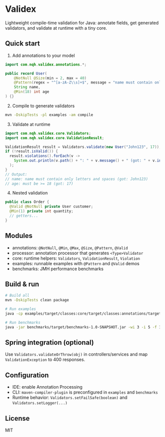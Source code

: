# Validex

Lightweight compile-time validation for Java: annotate fields, get generated validators, and validate at runtime with a tiny core.

## Quick start

1) Add annotations to your model

```java
import com.nqh.validex.annotations.*;

public record User(
    @NotNull @Size(min = 2, max = 40) 
    @Pattern(regex = "^[a-zA-Z\\s]+$", message = "name must contain only letters and spaces") 
    String name,
    @Min(18) int age
) {}
```

2) Compile to generate validators

```bash
mvn -DskipTests -pl examples -am compile
```

3) Validate at runtime

```java
import com.nqh.validex.core.Validators;
import com.nqh.validex.core.ValidationResult;

ValidationResult result = Validators.validate(new User("John123", 17));
if (!result.isValid()) {
  result.violations().forEach(v -> 
    System.out.println(v.path() + ": " + v.message() + " (got: " + v.invalidValue() + ")")
  );
}
// Output:
// name: name must contain only letters and spaces (got: John123)
// age: must be >= 18 (got: 17)
```

4) Nested validation

```java
public class Order {
  @Valid @NotNull private User customer;
  @Min(1) private int quantity;
  // getters...
}
```

## Modules

- annotations: `@NotNull`, `@Min`, `@Max`, `@Size`, `@Pattern`, `@Valid`
- processor: annotation processor that generates `<Type>Validator`
- core: runtime helpers: `Validators`, `ValidationResult`, `Violation`
- examples: runnable examples with `@Pattern` and `@Valid` demos
- benchmarks: JMH performance benchmarks

## Build & run

```bash
# Build all
mvn -DskipTests clean package

# Run examples
java -cp examples/target/classes:core/target/classes:annotations/target/classes com.nqh.validex.examples.ValidationExamples

# Run benchmarks
java -jar benchmarks/target/benchmarks-1.0-SNAPSHOT.jar -wi 3 -i 5 -f 1
```

## Spring integration (optional)

Use `Validators.validateOrThrow(obj)` in controllers/services and map `ValidationException` to 400 responses.

## Configuration

- IDE: enable Annotation Processing
- CLI: `maven-compiler-plugin` is preconfigured in `examples` and `benchmarks`
- Runtime behavior: `Validators.setFailSafe(boolean)` and `Validators.setLogger(...)`

## License

MIT
